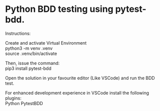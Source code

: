 # Python BDD testing using pytest-bdd.

Instructions:

Create and activate Virtual Environment<br/>
python3 -m venv .venv<br/>
source .venv/bin/activate


Then, issue the command:<br>
pip3 install pytest-bdd

Open the solution in your favourite editor (Like VSCode) and run the BDD test. 

For enhanced development experience in VSCode install the following plugins:<br>
Python
PytestBDD
